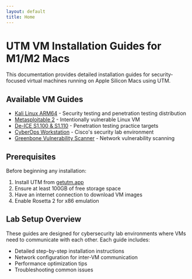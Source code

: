 ```yaml
---
layout: default
title: Home
---
```


# UTM VM Installation Guides for M1/M2 Macs

This documentation provides detailed installation guides for security-focused virtual machines running on Apple Silicon Macs using UTM.

## Available VM Guides

- [Kali Linux ARM64](docs/kali-linux.html) - Security testing and penetration testing distribution
- [Metasploitable 2](docs/metasploitable.html) - Intentionally vulnerable Linux VM
- [De-ICE S1.100 & S1.110](docs/deice.html) - Penetration testing practice targets
- [CyberOps Workstation](docs/cyberops.html) - Cisco's security lab environment
- [Greenbone Vulnerability Scanner](docs/greenbone.html) - Network vulnerability scanning


## Prerequisites

Before beginning any installation:

1. Install UTM from [getutm.app](https://getutm.app/)
2. Ensure at least 100GB of free storage space
3. Have an internet connection to download VM images
4. Enable Rosetta 2 for x86 emulation

## Lab Setup Overview

These guides are designed for cybersecurity lab environments where VMs need to communicate with each other. Each guide includes:

- Detailed step-by-step installation instructions
- Network configuration for inter-VM communication
- Performance optimization tips
- Troubleshooting common issues
